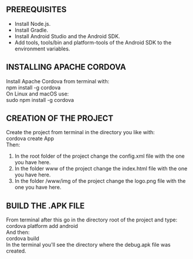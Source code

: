 ## PREREQUISITES
- Install Node.js.
- Install Gradle.
- Install Android Studio and the Android SDK.
- Add tools, tools/bin and platform-tools of the Android SDK to the environment variables.

## INSTALLING APACHE CORDOVA
Install Apache Cordova from terminal with: <br>
npm install -g cordova <br>
On Linux and macOS use: <br> 
sudo npm install -g cordova

## CREATION OF THE PROJECT
Create the project from terminal in the directory you like with: <br>
cordova create App <br> 
Then: <br>
1) In the root folder of the project change the config.xml file with the one you have here.
2) In the folder www of the project change the index.html file with the one you have here.
3) In the folder /www/img of the project change the logo.png file with the one you have here.

## BUILD THE .APK FILE
From terminal after this go in the directory root of the project and type: <br/>
cordova platform add android <br/>
And then: <br/>
cordova build <br/>
In the terminal you'll see the directory where the debug.apk file was created.
